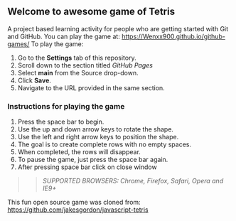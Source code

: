 ## Welcome to awesome game of Tetris

A project based learning activity for people who are getting started with Git and GitHub.
You can play the game at: https://Wenxx900.github.io/github-games/
To play the game:
1. Go to the **Settings** tab of this repository.
1. Scroll down to the section titled _GitHub Pages_
1. Select **main** from the Source drop-down.
1. Click **Save**.
1. Navigate to the URL provided in the same section.

### Instructions for playing the game

1. Press the space bar to begin.
2. Use the up and down arrow keys to rotate the shape.
3. Use the left and right arrow keys to position the shape.
4. The goal is to create complete rows with no empty spaces.
5. When completed, the rows will disappear.
6. To pause the game, just press the space bar again.
7. After pressing space bar click on close window

>> _*SUPPORTED BROWSERS*: Chrome, Firefox, Safari, Opera and IE9+_

This fun open source game was cloned from: https://github.com/jakesgordon/javascript-tetris
